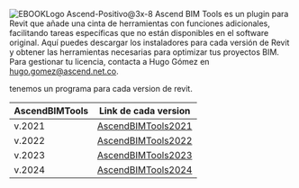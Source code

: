 ![EBOOKLogo Ascend-Positivo@3x-8](https://github.com/Forsa-Ascend/AscendBIMToolsVersions/assets/170473047/e6c10407-9bef-4fee-b595-0639aac13679)
Ascend BIM Tools es un plugin para Revit que añade una cinta de herramientas con funciones adicionales, facilitando tareas específicas que no están disponibles en el software original. Aquí puedes descargar los instaladores para cada versión de Revit y obtener las herramientas necesarias para optimizar tus proyectos BIM. Para gestionar tu licencia, contacta a Hugo Gómez en hugo.gomez@ascend.net.co.

tenemos un programa para cada version de revit.

| AscendBIMTools | Link de cada version |
| - | -- |
| v.2021 | [AscendBIMTools2021](https://github.com/Forsa-Ascend/AscendBIMToolsVersions/releases/tag/v.2021) |
| v.2022 | [AscendBIMTools2022](https://github.com/Forsa-Ascend/AscendBIMToolsVersions/releases/tag/v.2022) |
| v.2023 | [AscendBIMTools2023](https://github.com/Forsa-Ascend/AscendBIMToolsVersions/releases/tag/v.2023) |
| v.2024 | [AscendBIMTools2024](https://github.com/Forsa-Ascend/AscendBIMToolsVersions/releases/tag/v.2024) |
